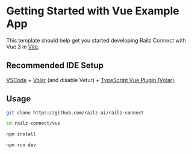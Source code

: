 # Getting Started with Vue Example App

This template should help get you started developing Railz Connect with Vue 3 in [Vite](https://vitejs.dev/).

## Recommended IDE Setup

[VSCode](https://code.visualstudio.com/) + [Volar](https://marketplace.visualstudio.com/items?itemName=Vue.volar) (and disable Vetur) + [TypeScript Vue Plugin (Volar)](https://marketplace.visualstudio.com/items?itemName=Vue.vscode-typescript-vue-plugin).

## Usage

```bash
git clone https://github.com/railz-ai/railz-connect

cd railz-connect/vue

npm install

npm run dev
```
